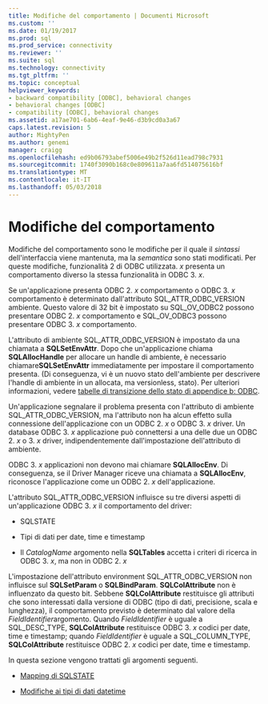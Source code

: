 ```yaml
---
title: Modifiche del comportamento | Documenti Microsoft
ms.custom: ''
ms.date: 01/19/2017
ms.prod: sql
ms.prod_service: connectivity
ms.reviewer: ''
ms.suite: sql
ms.technology: connectivity
ms.tgt_pltfrm: ''
ms.topic: conceptual
helpviewer_keywords:
- backward compatibility [ODBC], behavioral changes
- behavioral changes [ODBC]
- compatibility [ODBC], behavioral changes
ms.assetid: a17ae701-6ab6-4eaf-9e46-d3b9cd0a3a67
caps.latest.revision: 5
author: MightyPen
ms.author: genemi
manager: craigg
ms.openlocfilehash: ed9b06793abef5006e49b2f526d11ead798c7931
ms.sourcegitcommit: 1740f3090b168c0e809611a7aa6fd514075616bf
ms.translationtype: MT
ms.contentlocale: it-IT
ms.lasthandoff: 05/03/2018
---
```

# <a name="behavioral-changes"></a>Modifiche del comportamento
Modifiche del comportamento sono le modifiche per il quale il *sintassi* dell'interfaccia viene mantenuta, ma la *semantica* sono stati modificati. Per queste modifiche, funzionalità 2 di ODBC utilizzata. *x* presenta un comportamento diverso la stessa funzionalità in ODBC 3. *x*.  
  
 Se un'applicazione presenta ODBC 2. *x* comportamento o ODBC 3. *x* comportamento è determinato dall'attributo SQL_ATTR_ODBC_VERSION ambiente. Questo valore di 32 bit è impostato su SQL_OV_ODBC2 possono presentare ODBC 2. *x* comportamento e SQL_OV_ODBC3 possono presentare ODBC 3. *x* comportamento.  
  
 L'attributo di ambiente SQL_ATTR_ODBC_VERSION è impostato da una chiamata a **SQLSetEnvAttr**. Dopo che un'applicazione chiama **SQLAllocHandle** per allocare un handle di ambiente, è necessario chiamare**SQLSetEnvAttr** immediatamente per impostare il comportamento presenta. (Di conseguenza, vi è un nuovo stato dell'ambiente per descrivere l'handle di ambiente in un allocata, ma versionless, stato). Per ulteriori informazioni, vedere [tabelle di transizione dello stato di appendice b: ODBC](../../../odbc/reference/appendixes/appendix-b-odbc-state-transition-tables.md).  
  
 Un'applicazione segnalare il problema presenta con l'attributo di ambiente SQL_ATTR_ODBC_VERSION, ma l'attributo non ha alcun effetto sulla connessione dell'applicazione con un ODBC 2. *x* o ODBC 3. *x* driver. Un database ODBC 3. *x* applicazione può connettersi a una delle due un ODBC 2. *x* o 3. *x* driver, indipendentemente dall'impostazione dell'attributo di ambiente.  
  
 ODBC 3. *x* applicazioni non devono mai chiamare **SQLAllocEnv**. Di conseguenza, se il Driver Manager riceve una chiamata a **SQLAllocEnv**, riconosce l'applicazione come un ODBC 2. *x* dell'applicazione.  
  
 L'attributo SQL_ATTR_ODBC_VERSION influisce su tre diversi aspetti di un'applicazione ODBC 3. *x* il comportamento del driver:  
  
-   SQLSTATE  
  
-   Tipi di dati per date, time e timestamp  
  
-   Il *CatalogName* argomento nella **SQLTables** accetta i criteri di ricerca in ODBC 3. *x*, ma non in ODBC 2. *x*  
  
 L'impostazione dell'attributo environment SQL_ATTR_ODBC_VERSION non influisce sul **SQLSetParam** o **SQLBindParam**. **SQLColAttribute** non è influenzato da questo bit. Sebbene **SQLColAttribute** restituisce gli attributi che sono interessati dalla versione di ODBC (tipo di dati, precisione, scala e lunghezza), il comportamento previsto è determinato dal valore della *FieldIdentifier*argomento. Quando *FieldIdentifier* è uguale a SQL_DESC_TYPE, **SQLColAttribute** restituisce ODBC 3. *x* codici per date, time e timestamp; quando *FieldIdentifier* è uguale a SQL_COLUMN_TYPE, **SQLColAttribute** restituisce ODBC 2. *x* codici per date, time e timestamp.  
  
 In questa sezione vengono trattati gli argomenti seguenti.  
  
-   [Mapping di SQLSTATE](../../../odbc/reference/develop-app/sqlstate-mappings.md)  
  
-   [Modifiche ai tipi di dati datetime](../../../odbc/reference/develop-app/datetime-data-type-changes.md)
